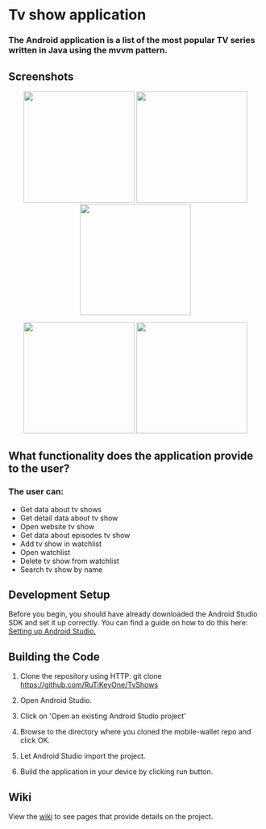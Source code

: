 # Tv show application 

### The Android application is a list of the most popular TV series written in Java using the mvvm pattern.

## Screenshots

<p align="center">
  <img src="https://i.ibb.co/QjzYCG7/1.png" width="220"/>
  <img src="https://i.ibb.co/HpSzY3s/2.png" width="220"/>
  <img src="https://i.ibb.co/FJ6p1q9/3.png" width="220"/>
</p>

<p align="center">
  <img src="https://i.ibb.co/3mKVb3t/4.png" width="220"/>
  <img src="https://i.ibb.co/JcZ0gMH/5.png" width="220"/>
</p>
 
## What functionality does the application provide to the user?

### The user can:
* Get data about tv shows
* Get detail data about tv show  
* Open website tv show
* Get data about episodes tv show
* Add tv show in watchlist
* Open watchlist 
* Delete tv show from watchlist
* Search tv show by name

## Development Setup

Before you begin, you should have already downloaded the Android Studio SDK and set it up correctly. You can find a guide on how to do this here: [Setting up Android Studio.](http://developer.android.com/sdk/installing/index.html?pkg=studio)

## Building the Code

1. Clone the repository using HTTP: git clone https://github.com/RuTiKeyOne/TvShows
2. Open Android Studio.

3. Click on 'Open an existing Android Studio project'

4. Browse to the directory where you cloned the mobile-wallet repo and click OK.

5. Let Android Studio import the project.

6. Build the application in your device by clicking run button.

## Wiki

View the [wiki]() to see pages that provide details on the project.
